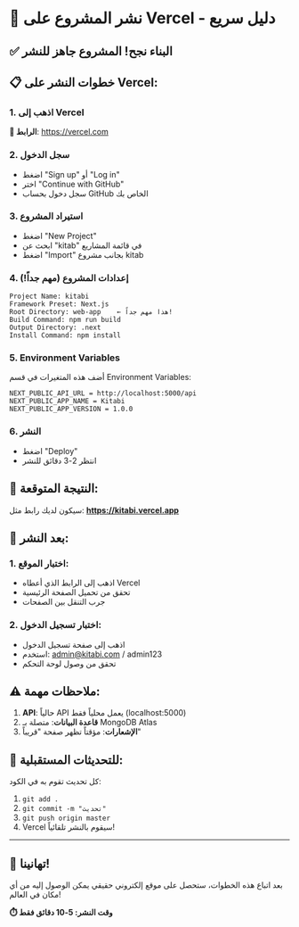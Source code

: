 # 🚀 نشر المشروع على Vercel - دليل سريع

## ✅ البناء نجح! المشروع جاهز للنشر

## 📋 خطوات النشر على Vercel:

### 1. اذهب إلى Vercel
**🔗 الرابط**: https://vercel.com

### 2. سجل الدخول
- اضغط "Sign up" أو "Log in"
- اختر "Continue with GitHub"
- سجل دخول بحساب GitHub الخاص بك

### 3. استيراد المشروع
- اضغط "New Project"
- ابحث عن "kitab" في قائمة المشاريع
- اضغط "Import" بجانب مشروع kitab

### 4. إعدادات المشروع (مهم جداً!)
```
Project Name: kitabi
Framework Preset: Next.js
Root Directory: web-app    ← هذا مهم جداً!
Build Command: npm run build
Output Directory: .next
Install Command: npm install
```

### 5. Environment Variables
أضف هذه المتغيرات في قسم Environment Variables:
```
NEXT_PUBLIC_API_URL = http://localhost:5000/api
NEXT_PUBLIC_APP_NAME = Kitabi
NEXT_PUBLIC_APP_VERSION = 1.0.0
```

### 6. النشر
- اضغط "Deploy"
- انتظر 2-3 دقائق للنشر

## 🎯 النتيجة المتوقعة:

سيكون لديك رابط مثل:
**https://kitabi.vercel.app**

## 🔧 بعد النشر:

### 1. اختبار الموقع:
- اذهب إلى الرابط الذي أعطاه Vercel
- تحقق من تحميل الصفحة الرئيسية
- جرب التنقل بين الصفحات

### 2. اختبار تسجيل الدخول:
- اذهب إلى صفحة تسجيل الدخول
- استخدم: admin@kitabi.com / admin123
- تحقق من وصول لوحة التحكم

## ⚠️ ملاحظات مهمة:

1. **API**: حالياً API يعمل محلياً فقط (localhost:5000)
2. **قاعدة البيانات**: متصلة بـ MongoDB Atlas
3. **الإشعارات**: مؤقتاً تظهر صفحة "قريباً"

## 🔄 للتحديثات المستقبلية:

كل تحديث تقوم به في الكود:
1. `git add .`
2. `git commit -m "تحديث"`
3. `git push origin master`
4. Vercel سيقوم بالنشر تلقائياً!

---

## 🎉 تهانينا!

بعد اتباع هذه الخطوات، ستحصل على موقع إلكتروني حقيقي يمكن الوصول إليه من أي مكان في العالم!

**⏱️ وقت النشر: 5-10 دقائق فقط**
